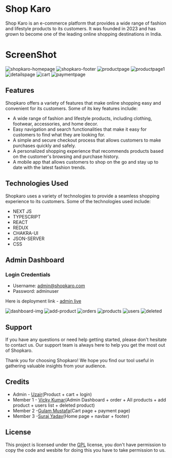 # Shop Karo
Shop Karo is an e-commerce platform that provides a wide range of fashion and lifestyle products to its customers. It was founded in 2023 and has grown to become one of the leading online shopping destinations in India.
# ScreenShot 
![shopkaro-homepage](https://user-images.githubusercontent.com/107634975/221508566-d5e3384f-9d29-415c-974a-1d643fabed0a.png)
![shopkaro-footer](https://user-images.githubusercontent.com/107634975/221508588-bde01a8f-ae1a-4a48-b9ab-ff7b5526551b.png)
![productpage](https://user-images.githubusercontent.com/107634975/221508609-3dd6000e-95b4-439e-9d41-5e500cc5d1e6.png)
![productpage1](https://user-images.githubusercontent.com/107634975/221508638-ee1cbcf1-c484-4c50-8421-f1a7170e4f7d.png)
![detailspage](https://user-images.githubusercontent.com/107634975/221508683-e0b4482f-ebd7-4794-a14a-c06e261e4677.png)
![cart](https://user-images.githubusercontent.com/107634975/221508709-72c96e81-d3f4-4e36-8003-47fa3d0ac634.png)
![paymentpage](https://user-images.githubusercontent.com/107634975/221508748-a375c611-d2ea-40b5-88cb-0768ef63d7b8.png)



## Features
Shopkaro offers a variety of features that make online shopping easy and convenient for its customers. Some of its key features include:

- A wide range of fashion and lifestyle products, including clothing, footwear, accessories, and home decor.
- Easy navigation and search functionalities that make it easy for customers to find what they are looking for.
- A simple and secure checkout process that allows customers to make purchases quickly and safely.
- A personalized shopping experience that recommends products based on the customer's browsing and purchase history.
- A mobile app that allows customers to shop on the go and stay up to date with the latest fashion trends.

## Technologies Used
Shopkaro uses a variety of technologies to provide a seamless shopping experience to its customers. Some of the technologies used include:

- NEXT JS
- TYPESCRIPT
- REACT
- REDUX
- CHAKRA-UI
- JSON-SERVER
- CSS

 ## Admin Dashboard
 
 ### Login Credentials
 - Username: admin@shopkaro.com
 - Password: adminuser

Here is deployment link - [admin live](https://shopkaro-admin.vercel.app/dashboard)

![dashboard-img](https://user-images.githubusercontent.com/110033953/221402093-1d700000-f55c-499c-89cf-e5f30d39d838.png)
![add-product](https://user-images.githubusercontent.com/110033953/221402169-110a9792-c95c-40fe-9e4f-343881d2ea93.png)
![orders](https://user-images.githubusercontent.com/110033953/221402184-ffded6af-533f-4588-97fa-a96edd626332.png)
![products](https://user-images.githubusercontent.com/110033953/221402193-322d7af2-0928-4737-be77-9333dca67965.png)
![users](https://user-images.githubusercontent.com/110033953/221402200-635b3ba9-113a-4492-91c5-38c1b3bd3892.png)
![deleted](https://user-images.githubusercontent.com/110033953/221402206-7ae5f28d-834f-44aa-bd9f-af742af62680.png)

## Support
If you have any questions or need help getting started, please don't hesitate to contact us. Our support team is always here to help you get the most out of Shopkaro.

Thank you for choosing Shopkaro! We hope you find our tool useful in gathering valuable insights from your audience.

## Credits
- Admin - [Uzair](https://github.com/uzairshaikh123/uzairshaikh123)(Product + cart + login)
- Member 1 - [Vicky Kumar](https://github.com/vicky-masai)(Admin Dashboard + order + All products + add product + users list + deleted product)
- Member 2 -[Gulam Mustafa](https://github.com/gulam160)(Cart page + payment page)
- Member 3 -[Suraj Yadav](https://surajy001.github.io/)(Home page + navbar + footer)

## License
This project is licensed under the [GPL](https://www.gnu.org/licenses/gpl-3.0.en.html) license, you don't have permission to copy the code and wesbite for doing this you have to take permission to us.
